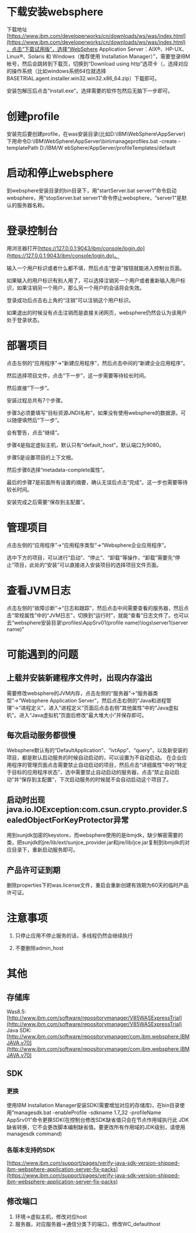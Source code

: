 # 下载安装websphere

下载地址[https://www.ibm.com/developerworks/cn/downloads/ws/was/index.html](https://www.ibm.com/developerworks/cn/downloads/ws/was/index.html)，点击“下载试用版”，选择“WebSphere Application Server：AIX®、HP-UX、Linux®、Solaris 和 Windows（推荐使用 Installation Manager）”，需要登录IBM帐号，然后会跳转到下载页，切换到“Download using http”选项卡（，选择对应的操作系统（比如windows系统64位就选择BASETRIAL.agent.installer.win32.win32.x86_64.zip）下载即可。

安装包解压后点击“install.exe”，选择需要的软件包然后无脑下一步即可。

# 创建profile

安装完后要创建profile，在was安装目录(比如D:\IBM\WebSphere\AppServer)下用命令D:\IBM\WebSphere\AppServer\bin\manageprofiles.bat -create -templatePath D:/IBM/W
ebSphere/AppServer/profileTemplates/default

# 启动和停止websphere

到websphere安装目录的bin目录下，用“startServer.bat server1”命令启动websphere，用“stopServer.bat server1”命令停止websphere，“server1”是默认的服务器名称。

# 登录控制台

用浏览器打开[https://127.0.0.1:9043/ibm/console/login.do](https://127.0.0.1:9043/ibm/console/login.do)。

输入一个用户标识或者什么都不填，然后点击“登录”按钮就能进入控制台页面。

如果输入的用户标识有别人用了，可以选择注销另一个用户或者重新输入用户标识，如果注销另一个用户，那么另一个用户的会话将会失效。

登录成功后点击右上角的“注销”可以注销这个用户标识。

如果退出的时候没有点击注销而是直接关闭网页，websphere仍然会认为该用户处于登录状态。

# 部署项目

点击左侧的“应用程序”→“新建应用程序”，然后点击中间的“新建企业应用程序”。

然后选择项目文件，点击“下一步”，这一步需要等待较长时间。

然后直接“下一步”。

安装过程总共有7个步骤。

步骤3必须要填写“目标资源JNDI名称”，如果没有使用websphere的数据源，可以随便填然后“下一步”。

会有警告，点击“继续”。

步骤4是指定虚拟主机，默认只有“default_host”，默认端口为9080。

步骤5是设置项目的上下文根。

然后步骤6选择“metadata-complete属性”。

最后的步骤7是前面所有设置的摘要，确认无误后点击“完成”。这一步也需要等待较长时间。

安装完成之后需要“保存到主配置”。

# 管理项目

点击左侧的“应用程序”→“应用程序类型”→“Websphere企业应用程序”。

选中下方的项目，可以进行“启动”、“停止”、“卸载”等操作，“卸载”需要先“停止”项目，此处的“安装”可以直接进入安装项目的选择项目文件页面。

# 查看JVM日志

点击左侧的“故障诊断”→“日志和跟踪”，然后点击中间需要查看的服务器，然后点击“常规属性”中的“JVM日志”，切换到“运行时”，就能“查看”日志文件了。也可以去“websphere安装目录\profiles\AppSrv01(profile name)\logs\server1(server name)”

# 可能遇到的问题

## 上载并安装新建程序文件时，出现内存溢出

需要修改websphere的JVM内存，点击左侧的“服务器”→“服务器类型”→“Websphere Application Server”，然后点击右侧的“Java和进程管理”→“进程定义”，进入“进程定义”页面后点击右侧“其他属性”中的“Java虚拟机”。进入“Java虚拟机”页面后修改“最大堆大小”并保存即可。

## 每次启动服务都很慢

Websphere默认有的“DefaultApplication”、“ivtApp”、“query”，以及新安装的项目，都是默认启动服务的时候自动启动的，可以设置为不自动启动。
在企业应用程序的管理页面点击需要禁止自动启动的项目，然后点击“详细属性”中的“特定于目标的应用程序状态”，选中需要禁止自动启动的服务器，点击“禁止自动启动”并“保存到主配置”，下次启动服务的时候就不会自动启动这个项目了。

## 启动时出现java.io.IOException:com.csun.crypto.provider.SealedObjectForKeyProtector异常

用到sunjdk加密的keystore，而websphere使用的是ibmjdk，缺少解密需要的类，把sunjdk的jre/lib/ext/sunjce_provider.jar和jre/lib/jce.jar复制到ibmjdk的对应目录下，重新启动服务即可。

## 产品许可证到期

删除properties下的was.license文件，重启会重新创建有效期为60天的临时产品许可证。

# 注意事项

1. 只停止应用不停止服务的话，多线程仍然会继续执行

2. 不要删除admin_host

# 其他

## 存储库

Was8.5: [http://www.ibm.com/software/repositorymanager/V85WASExpressTrial](http://www.ibm.com/software/repositorymanager/V85WASExpressTrial)
Java SDK: [http://www.ibm.com/software/repositorymanager/com.ibm.websphere.IBMJAVA.v70](http://www.ibm.com/software/repositorymanager/com.ibm.websphere.IBMJAVA.v70)

## SDK

### 更换

使用IBM Installation Manager安装SDK(需要增加对应的存储库)，在bin目录使用“managesdk.bat -enableProfile -sdkname 1.7_32 -profileName AppSrv01”命令更换SDK(在控制台修改SDK缺省值只会在节点作用域执行此 JDK 缺省转换，它不会更改脚本编制缺省值。要更改所有作用域的JDK级别，请使用 managesdk command)

### 各版本支持的SDK

[https://www.ibm.com/support/pages/verify-java-sdk-version-shipped-ibm-websphere-application-server-fix-packs](https://www.ibm.com/support/pages/verify-java-sdk-version-shipped-ibm-websphere-application-server-fix-packs)


## 修改端口

1. 环境->虚拟主机，修改对应host
2. 服务器，对应服务器->通信分类下的端口，修改WC_defaulthost
